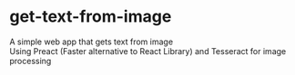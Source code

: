 # get-text-from-image
A simple web app that gets text from image <br/>
Using Preact (Faster alternative to React Library) and Tesseract for image processing

